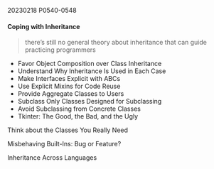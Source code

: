 
20230218    P0540-0548
#### Coping with Inheritance
> there’s still no general theory about inheritance that can guide practicing programmers

* Favor Object Composition over Class Inheritance
* Understand Why Inheritance Is Used in Each Case
* Make Interfaces Explicit with ABCs
* Use Explicit Mixins for Code Reuse
* Provide Aggregate Classes to Users
* Subclass Only Classes Designed for Subclassing
* Avoid Subclassing from Concrete Classes
* Tkinter: The Good, the Bad, and the Ugly

Think about the Classes You Really Need

Misbehaving Built-Ins: Bug or Feature?

Inheritance Across Languages

